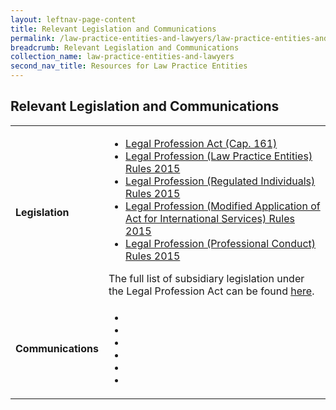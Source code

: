 ```yaml
---
layout: leftnav-page-content
title: Relevant Legislation and Communications
permalink: /law-practice-entities-and-lawyers/law-practice-entities-and-lawyers/relevant-legislation-and-communications/
breadcrumb: Relevant Legislation and Communications
collection_name: law-practice-entities-and-lawyers
second_nav_title: Resources for Law Practice Entities
---
```


Relevant Legislation and Communications
---

<table>
  <tr>
    <td><b>Legislation</b></td>
    <td>
      <ul>
        <li><a href="https://sso.agc.gov.sg/Act/LPA1966" target="_blank">Legal Profession Act (Cap. 161)</a></li>
        <li><a href="https://sso.agc.gov.sg/SL/LPA1966-S699-2015#pr59-" target="_blank">Legal Profession (Law Practice Entities) Rules 2015</a></li>
        <li><a href="https://sso.agc.gov.sg/SL/LPA1966-S701-2015?DocDate=20170914" target="_blank">Legal Profession (Regulated Individuals) Rules 2015</a></li>
        <li><a href="https://sso.agc.gov.sg/SL/LPA1966-S700-2015?DocDate=20151201" target="_blank">Legal Profession (Modified Application of Act for International Services) Rules 2015</a></li>
        <li><a href="https://sso.agc.gov.sg/SL/LPA1966-S706-2015?DocDate=20180209" target="_blank">Legal Profession (Professional Conduct) Rules 2015</a></li>
      </ul>
      The full list of subsidiary legislation under the Legal Profession Act can be found <a href="https://sso.agc.gov.sg/Act/LPA1966?ViewType=Sl" target="_blank">here</a>.
    </td>
  </tr>
  <tr>
    <td><b>Communications</b></td>
    <td>
      <ul>
        <li><a href="/news/announcements/circular-on-the-establishment-of-the-legal-service-regu/"></a></li>
        <li><a href=""></a></li>
        <li><a href="" target="_blank"></a></li>
        <li><a href="" target="_blank"></a></li>
        <li><a href=""></a></li>
        <li><a href="" target="_blank"></a></li>
      </ul>
    </td>
  </tr>
</table>
